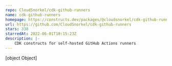 ```yaml
---
repo: CloudSnorkel/cdk-github-runners
name: cdk-github-runners
homepage: https://constructs.dev/packages/@cloudsnorkel/cdk-github-runners/
url: https://github.com/CloudSnorkel/cdk-github-runners
stars: 338
starredAt: 2022-06-01T18:15:23Z
description: |-
    CDK constructs for self-hosted GitHub Actions runners
---
```


[object Object]
